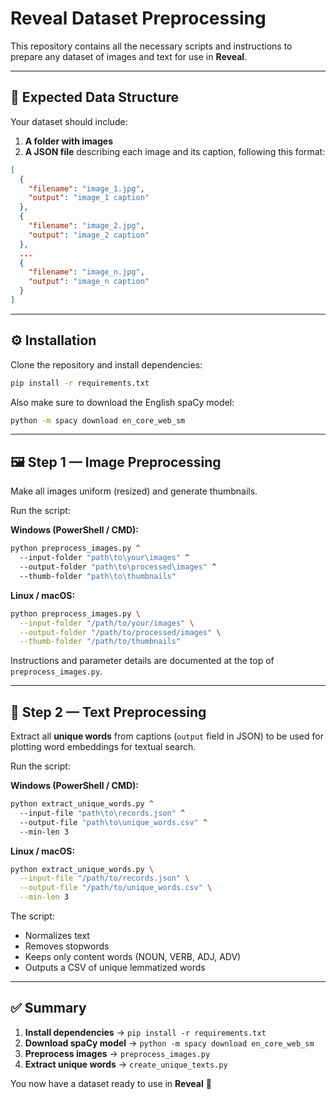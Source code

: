 # Reveal Dataset Preprocessing

This repository contains all the necessary scripts and instructions to prepare any dataset of images and text for use in **Reveal**.

---

## 📂 Expected Data Structure

Your dataset should include:

1. **A folder with images**  
2. **A JSON file** describing each image and its caption, following this format:

```json
[
  {
    "filename": "image_1.jpg",
    "output": "image_1 caption"
  },
  {
    "filename": "image_2.jpg",
    "output": "image_2 caption"
  },
  ...
  {
    "filename": "image_n.jpg",
    "output": "image_n caption"
  }
]
```

---

## ⚙️ Installation

Clone the repository and install dependencies:

```bash
pip install -r requirements.txt
```

Also make sure to download the English spaCy model:

```bash
python -m spacy download en_core_web_sm
```

---

## 🖼 Step 1 — Image Preprocessing

Make all images uniform (resized) and generate thumbnails.

Run the script:

**Windows (PowerShell / CMD):**
```bash
python preprocess_images.py ^
  --input-folder "path\to\your\images" ^
  --output-folder "path\to\processed\images" ^
  --thumb-folder "path\to\thumbnails"
```

**Linux / macOS:**
```bash
python preprocess_images.py \
  --input-folder "/path/to/your/images" \
  --output-folder "/path/to/processed/images" \
  --thumb-folder "/path/to/thumbnails"
```

Instructions and parameter details are documented at the top of `preprocess_images.py`.

---

## 📝 Step 2 — Text Preprocessing

Extract all **unique words** from captions (`output` field in JSON) to be used for plotting word embeddings for textual search.

Run the script:

**Windows (PowerShell / CMD):**
```bash
python extract_unique_words.py ^
  --input-file "path\to\records.json" ^
  --output-file "path\to\unique_words.csv" ^
  --min-len 3
```

**Linux / macOS:**
```bash
python extract_unique_words.py \
  --input-file "/path/to/records.json" \
  --output-file "/path/to/unique_words.csv" \
  --min-len 3
```

The script:
- Normalizes text  
- Removes stopwords  
- Keeps only content words (NOUN, VERB, ADJ, ADV)  
- Outputs a CSV of unique lemmatized words  

---

## ✅ Summary

1. **Install dependencies** → `pip install -r requirements.txt`  
2. **Download spaCy model** → `python -m spacy download en_core_web_sm`  
3. **Preprocess images** → `preprocess_images.py`  
4. **Extract unique words** → `create_unique_texts.py`  

You now have a dataset ready to use in **Reveal** 🚀

